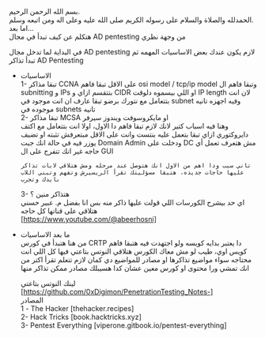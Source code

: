 بسم الله الرحمن الرحيم.<br>
الحمدلله والصلاة والسلام على رسوله الكريم صلى الله عليه وعلى اله ومن اتبعه وسلم.<br>
اما بعد... <br>
هتكلم عن كيف تبدأ في مجال AD pentesting من وجهة نظري <br>

في البداية لما تدخل مجال AD pentesting لازم يكون عندك بعض الاساسيات المهمه ثم تبدأ تذاكر AD Pentesting <br>

- الاساسيات <br>
   1- تبقا مذاكر CCNA على الاقل تبقا فاهم osi model / tcp/ip model وتبقا فاهم ال subnitting و IPs بتتقسم ازاي و CIDR او اللي بيسموه دلوقت IP length لان انت بتتعامل مع نتورك برضو تبقا عارف ان انت موجود في subnet وفيه اجهزه تانيه موجوده في subnets تانيه<br>
   2- تبقا مذاكر MCSA او مايكروسوفت ويندوز سيرفر<br> 
      وهنا فيه اسباب كتير لانك لازم تبقا فاهم دا الاول، اولا انت بتتعامل مع اكتف دايروكتوري ازاي تبقا بتعمل عليه بنتست وانت على الاقل مبتعرفش تثبته او تضيف يوزر فيه في حالة انك جبت Domain Admin ودخلت على DC مش هتعرف تعمل أي حاجه غير انك تتفرج على ال GUI <br>
      
      تاني سبب ودا اهم من الاول انك هتوصل عند مرحله ومش هتلاقي لابات تذاكر عليها حاجات جديده، هتبقا مسؤليتك تقرأ الريسيرش وتفهم وتبني اللاب بايدك وتجرب 
   3- هتذاكر منين ؟<br> 
      اي حد بيشرح الكورسات اللي قولت عليها ذاكر منه بس انا بفضل م. عبير حسني هتلاقي على قناتها كل حاجه <br>
      [https://www.youtube.com/@abeerhosni]<br>

- ما بعد الاساسيات<br> 
   من هنا هتبدأ في كورس CRTP دا يعتبر بدايه كويسه ولو اجتهدت فيه هتبقا فاهم كويس اوي، طيب لو مش معاك الكورس هتلاقي النوتس بتاعتي فيها كل اللي انت محتاجه سواء مواضيع تذاكرها او مصادر للمواضيع دي
   كمان لازم تتعلم تقرأ اكتر من انك تمشي ورا محتوى او كورس معين عشان كدا هسيبلك مصادر ممكن تذاكر منها <br>
   
   لينك النوتس بتاعتي [https://github.com/0xDigimon/PenetrationTesting_Notes-]<br>
   المصادر<br> 
   1 - The Hacker [thehacker.recipes]<br>
   2- Hack Tricks [book.hacktricks.xyz]<br>
   3- Pentest Everything [viperone.gitbook.io/pentest-everything]<br>
